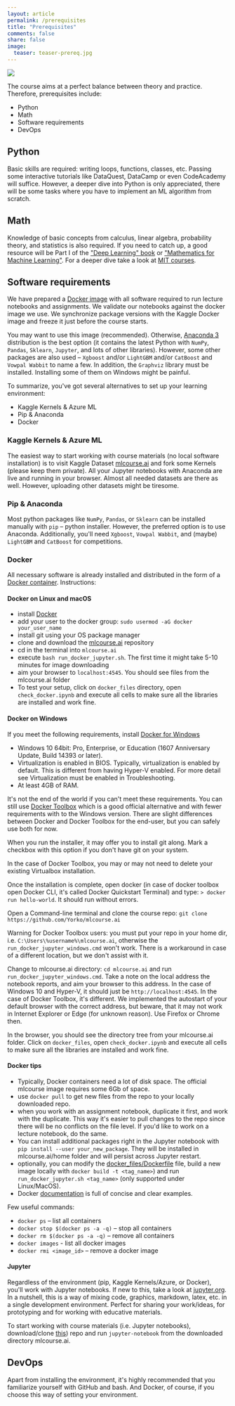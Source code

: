 ```yaml
---
layout: article
permalink: /prerequisites
title: "Prerequisites"
comments: false
share: false
image:
  teaser: teaser-prereq.jpg
---
```


<img src='../images/teaser-prereq.jpg'>

The course aims at a perfect balance between theory and practice. Therefore, prerequisites include:
 - Python
 - Math
 - Software requirements
 - DevOps

## Python
Basic skills are required: writing loops, functions, classes, etc. Passing some interactive tutorials like DataQuest, DataCamp or even CodeAcademy will suffice. However, a deeper dive into Python is only appreciated, there will be some tasks where you have to implement an ML algorithm from scratch.

## Math
Knowledge of basic concepts from calculus, linear algebra, probability theory, and statistics is also required. If you need to catch up, a good resource will be Part I of the ["Deep Learning" book](http://www.deeplearningbook.org/) or ["Mathematics for Machine Learning"](https://mml-book.github.io/). For a deeper dive take a look at [MIT courses](https://ocw.mit.edu/courses/mathematics/).

## Software requirements
We have prepared a [Docker image](https://cloud.docker.com/u/festline/repository/docker/festline/mlcourse_ai) with all software required to run lecture notebooks and assignments. We validate our notebooks against the docker image we use. We synchronize package versions with the Kaggle Docker image and freeze it just before the course starts.

You may want to use this image (recommended). Otherwise, [Anaconda 3](https://www.anaconda.com/download/) distribution is the best option (it contains the latest Python with `NumPy`, `Pandas`, `Sklearn`, `Jupyter`, and lots of other libraries). However, some other packages are also used – `Xgboost` and/or `LightGBM` and/or `CatBoost` and `Vowpal Wabbit` to name a few. In addition, the `Graphviz` library must be installed. Installing some of them on Windows might be painful.

To summarize, you've got several alternatives to set up your learning environment:
 - Kaggle Kernels & Azure ML
 - Pip & Anaconda
 - Docker

### Kaggle Kernels & Azure ML
The easiest way to start working with course materials (no local software installation) is to visit Kaggle Dataset [mlcourse.ai](https://www.kaggle.com/kashnitsky/mlcourse) and fork some Kernels (please keep them private). All your Jupyter notebooks with Anaconda are live and running in your browser. Almost all needed datasets are there as well. However, uploading other datasets might be tiresome. 

### Pip & Anaconda
Most python packages like `NumPy`, `Pandas`, or  `Sklearn` can be installed manually with `pip` – python installer. However, the preferred option is to use Anaconda. Additionally, you'll need `Xgboost`, `Vowpal Wabbit`, and (maybe) `LightGBM` and `CatBoost` for competitions. 

### Docker
All necessary software is already installed and distributed in the form of a [Docker container](https://cloud.docker.com/u/festline/repository/docker/festline/mlcourse_ai). Instructions:

#### Docker on Linux and macOS
 - install [Docker](https://docs.docker.com/engine/installation/)
 - add your user to the docker group: `sudo usermod -aG docker your_user_name`
 - install git using your OS package manager
 - clone and download the [mlcourse.ai](https://github.com/Yorko/mlcourse.ai) repository
 - cd in the terminal into `mlcourse.ai`
 - execute `bash run_docker_jupyter.sh`. The first time it might take 5-10 minutes for image downloading
 - aim your browser to `localhost:4545`. You should see files from the mlcourse.ai folder
 - To test your setup, click on `docker_files` directory, open `check_docker.ipynb` and  execute all cells to make sure all the libraries are installed and work fine.

#### Docker on Windows

If you meet the following requirements, install [Docker for Windows](https://docs.docker.com/docker-for-windows/install/)

 - Windows 10 64bit: Pro, Enterprise, or Education (1607 Anniversary Update, Build 14393 or later).
 - Virtualization is enabled in BIOS. Typically, virtualization is enabled by default. This is different from having Hyper-V enabled. For    more detail see Virtualization must be enabled in Troubleshooting.
 - At least 4GB of RAM.

It's not the end of the world if you can't meet these requirements. 
You can still use [Docker Toolbox](https://docs.docker.com/toolbox/overview) which is a good official alternative and with fewer requirements with to the Windows version. There are slight differences between Docker and Docker Toolbox for the end-user, but you can safely use both for now. 

When you run the installer, it may offer you to install git along. Mark a checkbox with this option if you don't have git on your system.

In the case of Docker Toolbox, you may or may not need to delete your existing Virtualbox installation.

Once the installation is complete, open docker (in case of docker toolbox open Docker CLI, it's called Docker Quickstart Terminal) and type: `> docker run hello-world`. It should run without errors.

Open a Command-line terminal and clone the course repo: `git clone https://github.com/Yorko/mlcourse.ai`

Warning for Docker Toolbox users: you must put your repo in your home dir, i.e. `C:\Users\%username%\mlcourse.ai`, otherwise the `run_docker_jupyter_windows.cmd` won't work. There is a workaround in case of a different location, but we don't assist with it.

Change to mlcourse.ai directory: `cd mlcourse.ai` and run `run_docker_jupyter_windows.cmd`. Take a note on the local address the notebook reports, and aim your browser to this address. In the case of Windows 10 and Hyper-V, it should just be `http://localhost:4545`. In the case of Docker Toolbox, it's different. We implemented the autostart of your default browser with the correct address, but beware, that it may not work in Internet Explorer or Edge (for unknown reason). Use Firefox or Chrome then.

In the browser, you should see the directory tree from your mlcourse.ai folder. Click on `docker_files`, open `check_docker.ipynb` and execute all cells to make sure all the libraries are installed and work fine.
 
#### Docker tips
- Typically, Docker containers need a lot of disk space. The official mlcourse image requires some 6Gb of space.
- use `docker pull` to get new files from the repo to your locally downloaded repo.
- when you work with an assignment notebook, duplicate it first, and work with the duplicate. This way it's easier to pull changes to the repo since there will be no conflicts on the file level. If you'd like to work on a lecture notebook, do the same.
- You can install additional packages right in the Jupyter notebook with `pip install --user your_new_package`. They will be installed in mlcourse.ai/home folder and will persist across Jupyter restart.
- optionally, you can modify the [docker_files/Dockerfile](https://github.com/Yorko/mlcourse.ai/blob/master/docker_files/Dockerfile) file, build a new image locally with `docker build -t <tag_name>`) and run `run_docker_jupyter.sh <tag_name>` (only supported under Linux/MacOS).
- Docker [documentation](https://docs.docker.com/engine/getstarted/) is full of concise and clear examples. 

Few useful commands:

- `docker ps` – list all containers
- `docker stop $(docker ps -a -q)` – stop all containers
- `docker rm $(docker ps -a -q)` – remove all containers
- `docker images` - list all docker images
- `docker rmi <image_id>` – remove a docker image


#### Jupyter
Regardless of the environment (pip, Kaggle Kernels/Azure, or Docker), you'll work with Jupyter notebooks. If new to this, take a look at [jupyter.org](http://jupyter.org/). In a nutshell, this is a way of mixing code, graphics, markdown, latex, etc. in a single development environment. Perfect for sharing your work/ideas, for prototyping and for working with educative materials. 

To start working with course materials (i.e. Jupyter notebooks), download/clone [this](https://github.com/Yorko/mlcourse.ai)) repo and run `jupyter-notebook` from the downloaded directory mlcourse.ai.

## DevOps
Apart from installing the environment, it's highly recommended that you familiarize yourself with GitHub and bash. And Docker, of course, if you choose this way of setting your environment.

